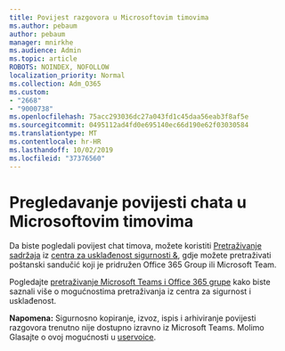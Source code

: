 ```yaml
---
title: Povijest razgovora u Microsoftovim timovima
ms.author: pebaum
author: pebaum
manager: mnirkhe
ms.audience: Admin
ms.topic: article
ROBOTS: NOINDEX, NOFOLLOW
localization_priority: Normal
ms.collection: Adm_O365
ms.custom:
- "2668"
- "9000738"
ms.openlocfilehash: 75acc293036dc27a043fd1c45daa56eab3f8af5e
ms.sourcegitcommit: 0495112ad4fd0e695140ec66d190e62f03030584
ms.translationtype: MT
ms.contentlocale: hr-HR
ms.lasthandoff: 10/02/2019
ms.locfileid: "37376560"
---
```

# <a name="viewing-chat-history-in-microsoft-teams"></a>Pregledavanje povijesti chata u Microsoftovim timovima

Da biste pogledali povijest chat timova, možete koristiti [Pretraživanje sadržaja](https://sip.protection.office.com/contentsearchbeta?ContentOnly=1) iz [centra za usklađenost sigurnosti &](https://sip.protection.office.com/insightdashboard), gdje možete pretraživati poštanski sandučić koji je pridružen Office 365 Group ili Microsoft Team. 

Pogledajte [pretraživanje Microsoft Teams i Office 365 grupe](https://docs.microsoft.com/office365/securitycompliance/content-search#searching-microsoft-teams-and-office-365-groups) kako biste saznali više o mogućnostima pretraživanja iz centra za sigurnost i usklađenost. 

**Napomena:** Sigurnosno kopiranje, izvoz, ispis i arhiviranje povijesti razgovora trenutno nije dostupno izravno iz Microsoft Teams. Molimo Glasajte o ovoj mogućnosti u [uservoice](https://microsoftteams.uservoice.com/forums/555103-public/suggestions/16982542-backup-export-printing-archive-options?page=2&per_page=20). 